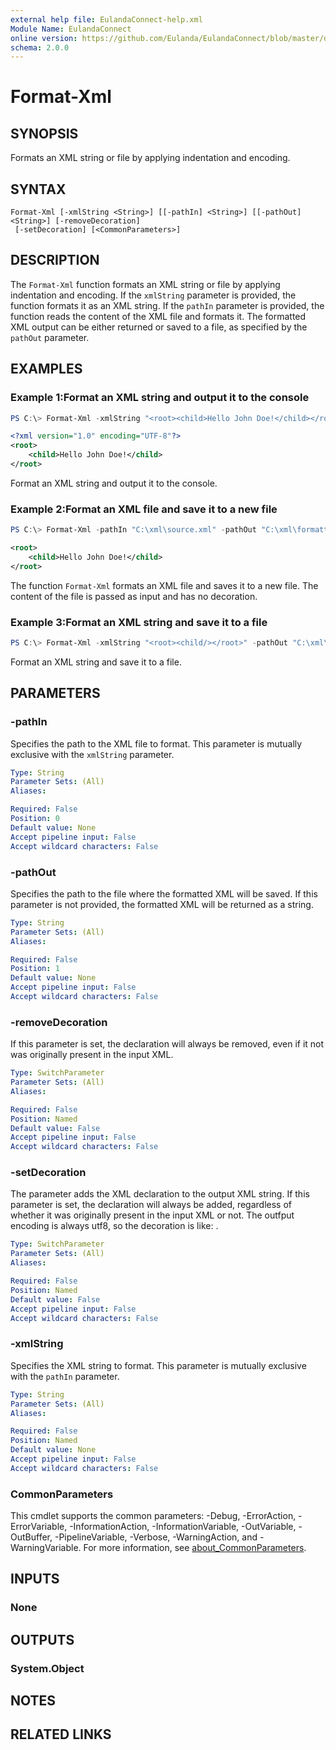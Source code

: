 ```yaml
---
external help file: EulandaConnect-help.xml
Module Name: EulandaConnect
online version: https://github.com/Eulanda/EulandaConnect/blob/master/docs/Format-Xml.md
schema: 2.0.0
---
```


# Format-Xml

## SYNOPSIS
Formats an XML string or file by applying indentation and encoding.

## SYNTAX

```
Format-Xml [-xmlString <String>] [[-pathIn] <String>] [[-pathOut] <String>] [-removeDecoration]
 [-setDecoration] [<CommonParameters>]
```

## DESCRIPTION
The `Format-Xml` function formats an XML string or file by applying indentation and encoding. If the `xmlString` parameter is provided, the function formats it as an XML string. If the `pathIn` parameter is provided, the function reads the content of the XML file and formats it. The formatted XML output can be either returned or saved to a file, as specified by the `pathOut` parameter. 

## EXAMPLES

### Example 1:Format an XML string and output it to the console
```powershell
PS C:\> Format-Xml -xmlString "<root><child>Hello John Doe!</child></root>" -setDecoration
```

```xml
<?xml version="1.0" encoding="UTF-8"?>
<root>
    <child>Hello John Doe!</child>
</root>
```

Format an XML string and output it to the console.

### Example 2:Format an XML file and save it to a new file
```powershell
PS C:\> Format-Xml -pathIn "C:\xml\source.xml" -pathOut "C:\xml\formatted.xml" -removeDecoration
```

```xml
<root>
    <child>Hello John Doe!</child>
</root>
```

The function `Format-Xml` formats an XML file and saves it to a new file. The content of the file is passed as input and has no decoration.

### Example 3:Format an XML string and save it to a file
```powershell
PS C:\> Format-Xml -xmlString "<root><child/></root>" -pathOut "C:\xml\formatted.xml"
```

Format an XML string and save it to a file.

## PARAMETERS

### -pathIn
Specifies the path to the XML file to format. This parameter is mutually exclusive with the `xmlString` parameter.

```yaml
Type: String
Parameter Sets: (All)
Aliases:

Required: False
Position: 0
Default value: None
Accept pipeline input: False
Accept wildcard characters: False
```

### -pathOut
Specifies the path to the file where the formatted XML will be saved. If this parameter is not provided, the formatted XML will be returned as a string. 

```yaml
Type: String
Parameter Sets: (All)
Aliases:

Required: False
Position: 1
Default value: None
Accept pipeline input: False
Accept wildcard characters: False
```

### -removeDecoration
If this parameter is set, the declaration will always be removed, even if it not was originally present in the input XML.

```yaml
Type: SwitchParameter
Parameter Sets: (All)
Aliases:

Required: False
Position: Named
Default value: False
Accept pipeline input: False
Accept wildcard characters: False
```

### -setDecoration
The parameter adds the XML declaration to the output XML string. If this parameter is set, the declaration will always be added, regardless of whether it was originally present in the input XML or not. The outfput encoding is always utf8, so the decoration is like: <?xml version="1.0" encoding="utf-8" standalone="yes"?>.

```yaml
Type: SwitchParameter
Parameter Sets: (All)
Aliases:

Required: False
Position: Named
Default value: False
Accept pipeline input: False
Accept wildcard characters: False
```

### -xmlString
Specifies the XML string to format. This parameter is mutually exclusive with the `pathIn` parameter.

```yaml
Type: String
Parameter Sets: (All)
Aliases:

Required: False
Position: Named
Default value: None
Accept pipeline input: False
Accept wildcard characters: False
```

### CommonParameters
This cmdlet supports the common parameters: -Debug, -ErrorAction, -ErrorVariable, -InformationAction, -InformationVariable, -OutVariable, -OutBuffer, -PipelineVariable, -Verbose, -WarningAction, and -WarningVariable. For more information, see [about_CommonParameters](http://go.microsoft.com/fwlink/?LinkID=113216).

## INPUTS

### None

## OUTPUTS

### System.Object
## NOTES

## RELATED LINKS
